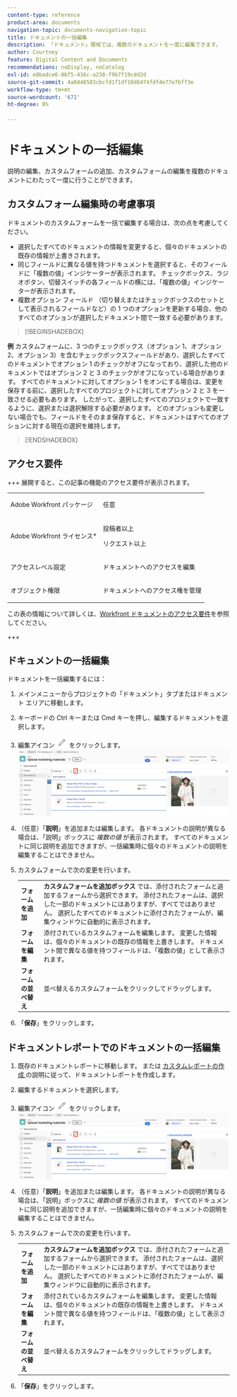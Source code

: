 ```yaml
---
content-type: reference
product-area: documents
navigation-topic: documents-navigation-topic
title: ドキュメントの一括編集
description: 「ドキュメント」領域では、複数のドキュメントを一度に編集できます。
author: Courtney
feature: Digital Content and Documents
recommendations: noDisplay, noCatalog
exl-id: e8badce6-86f5-416c-a238-f9b7f19cdd2d
source-git-commit: 4a0448583cbcfd1f1df10d6474fdf4e77e7bff3e
workflow-type: tm+mt
source-wordcount: '671'
ht-degree: 8%

---
```


# ドキュメントの一括編集

説明の編集、カスタムフォームの追加、カスタムフォームの編集を複数のドキュメントにわたって一度に行うことができます。

## カスタムフォーム編集時の考慮事項

ドキュメントのカスタムフォームを一括で編集する場合は、次の点を考慮してください。

* 選択したすべてのドキュメントの情報を変更すると、個々のドキュメントの既存の情報が上書きされます。
* 同じフィールドに異なる値を持つドキュメントを選択すると、そのフィールドに「複数の値」インジケーターが表示されます。 チェックボックス、ラジオボタン、切替スイッチの各フィールドの横には、「複数の値」インジケーターが表示されます。
* 複数オプション フィールド （切り替えまたはチェックボックスのセットとして表示されるフィールドなど）の 1 つのオプションを更新する場合、他のすべてのオプションが選択したドキュメント間で一致する必要があります。

>[!BEGINSHADEBOX]

**例**
カスタムフォームに、3 つのチェックボックス（オプション 1、オプション 2、オプション 3）を含むチェックボックスフィールドがあり、選択したすべてのドキュメントでオプション 1 のチェックがオフになっており、選択した他のドキュメントではオプション 2 と 3 のチェックがオフになっている場合があります。 すべてのドキュメントに対してオプション 1 をオンにする場合は、変更を保存する前に、選択したすべてのプロジェクトに対してオプション 2 と 3 を一致させる必要もあります。 したがって、選択したすべてのプロジェクトで一致するように、選択または選択解除する必要があります。 どのオプションも変更しない場合でも、フィールドをそのまま保存すると、ドキュメントはすべてのオプションに対する現在の選択を維持します。

>[!ENDSHADEBOX]

## アクセス要件

+++ 展開すると、この記事の機能のアクセス要件が表示されます。

<table style="table-layout:auto"> 
 <col> 
 <col> 
 <tbody> 
  <tr> 
   <td role="rowheader">Adobe Workfront パッケージ</td> 
   <td> <p> 任意</p> </td> 
  </tr> 
  <tr> 
   <td role="rowheader">Adobe Workfront ライセンス*</td> 
   <td><p>投稿者以上</p> 
   <p>リクエスト以上</p> </td> 
  </tr> 
  <tr> 
   <td role="rowheader">アクセスレベル設定</td> 
   <td> <p>ドキュメントへのアクセスを編集</p></td> 
  </tr> 
  <tr> 
   <td role="rowheader">オブジェクト権限</td> 
   <td> <p>ドキュメントへのアクセス権を管理</p></td> 
  </tr> 
 </tbody> 
</table>

この表の情報について詳しくは、[Workfront ドキュメントのアクセス要件](/help/quicksilver/administration-and-setup/add-users/access-levels-and-object-permissions/access-level-requirements-in-documentation.md)を参照してください。

+++

## ドキュメントの一括編集

ドキュメントを一括編集するには：

1. メインメニューからプロジェクトの「ドキュメント」タブまたはドキュメント エリアに移動します。
1. キーボードの Ctrl キーまたは Cmd キーを押し、編集するドキュメントを選択します。
1. 編集アイコン ![&#x200B; 編集アイコン &#x200B;](assets/edit-icon.png) をクリックします。
   ![&#x200B; ページ上の編集アイコンの場所 &#x200B;](assets/edit-multiple-documents.png)
1. （任意）「**説明**」を追加または編集します。 各ドキュメントの説明が異なる場合は、「説明」ボックスに _複数の値_ が表示されます。 すべてのドキュメントに同じ説明を追加できますが、一括編集時に個々のドキュメントの説明を編集することはできません。
1. カスタムフォームで次の変更を行います。

   <table>
    <tr>
    <td><strong>フォームを追加</strong></td>
    <td><strong> カスタムフォームを追加ボックス </strong> では、添付されたフォームと追加するフォームから選択できます。 添付されたフォームは、選択した一部のドキュメントにはありますが、すべてではありません。 選択したすべてのドキュメントに添付されたフォームが、編集ウィンドウに自動的に表示されます。  </td>
    </tr>
    <tr>
    <td><strong>フォームを編集</strong></td>
    <td>添付されているカスタムフォームを編集します。 変更した情報は、個々のドキュメントの既存の情報を上書きします。 ドキュメント間で異なる値を持つフィールドは、「複数の値」として表示されます。 </td>
    </tr>
    <tr>
    <td><strong>フォームの並べ替え</strong></td>
    <td>並べ替えるカスタムフォームをクリックしてドラッグします。</td>
    </tr>
    </table>
1. 「**保存**」をクリックします。


## ドキュメントレポートでのドキュメントの一括編集

1. 既存のドキュメントレポートに移動します。
または
[&#x200B; カスタムレポートの作成 &#x200B;](/help/quicksilver/reports-and-dashboards/reports/creating-and-managing-reports/create-custom-report.md) の説明に従って、ドキュメントレポートを作成します。
1. 編集するドキュメントを選択します。
1. 編集アイコン ![&#x200B; 編集アイコン &#x200B;](assets/edit-icon.png) をクリックします。
   ![&#x200B; ページ上の編集アイコンの場所 &#x200B;](assets/edit-multiple-documents.png)
1. （任意）「**説明**」を追加または編集します。 各ドキュメントの説明が異なる場合は、「説明」ボックスに _複数の値_ が表示されます。 すべてのドキュメントに同じ説明を追加できますが、一括編集時に個々のドキュメントの説明を編集することはできません。
1. カスタムフォームで次の変更を行います。

   <table>
    <tr>
    <td><strong>フォームを追加</strong></td>
    <td><strong> カスタムフォームを追加ボックス </strong> では、添付されたフォームと追加するフォームから選択できます。 添付されたフォームは、選択した一部のドキュメントにはありますが、すべてではありません。 選択したすべてのドキュメントに添付されたフォームが、編集ウィンドウに自動的に表示されます。  </td>
    </tr>
    <tr>
    <td><strong>フォームを編集</strong></td>
    <td>添付されているカスタムフォームを編集します。 変更した情報は、個々のドキュメントの既存の情報を上書きします。 ドキュメント間で異なる値を持つフィールドは、「複数の値」として表示されます。 </td>
    </tr>
    <tr>
    <td><strong>フォームの並べ替え</strong></td>
    <td>並べ替えるカスタムフォームをクリックしてドラッグします。</td>
    </tr>
    </table>
1. 「**保存**」をクリックします。
